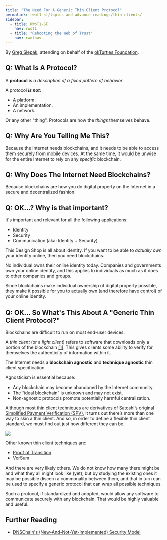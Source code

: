 ```yaml
---
title: "The Need For A Generic Thin Client Protocol"
permalink: rwot1-sf/topics-and-advance-readings/thin-clients/
sidebar:
  - title: RWoT1-SF
    nav: rwot1
  - title: "Rebooting the Web of Trust"
    nav: rwotnav
---  
```


By [Greg Slepak](https://twitter.com/taoeffect), attending on behalf of the [okTurtles Foundation](https://okturtles.com/).

## Q: What Is A Protocol?

A __protocol__ is *a description of a fixed pattern of behavior*.

A protocol ***is not:***

- A platform.
- An implementation.
- A network.

Or any other "thing". Protocols are how the _things_ themselves behave.

## Q: Why Are You Telling Me This?

Because the Internet needs blockchains, and it needs to be able to access them securely from mobile devices. At the same time, it would be unwise for the entire Internet to rely on any _specific_ blockchain.

## Q: Why Does The Internet Need Blockchains?

Because blockchains are how you do digital property on the Internet in a secure and decentralized fashion.

## Q: OK...? Why is that important?

It's important and relevant for all the following applications:

- Identity
- Security
- Communication (aka: Identity + Security)

This Design Shop is all about identity. If you want to be able to *actually own* your identity online, then you need blockchains.

No individual owns their online identity today. Companies and governments own your online identity, and this applies to individuals as much as it does to other companies and groups.

Since blockchains make individual ownership of digital property possible, they make it possible for you to actually own (and therefore have control) of your online identity.

## Q: OK... So What's This About A "Generic Thin Client Protocol?"

Blockchains are difficult to run on most end-user devices.

A _thin client_ (or a _light client_) refers to software that downloads only a portion of the blockchain [[1]](https://en.bitcoin.it/w/index.php?title=Thin_Client_Security&oldid=56863). This gives clients some ability to verify for themselves the authenticity of information within it.

The Internet needs a __blockchain agnostic__ and __technique agnostic__ thin client specification.

Agnosticism is essential because:

- Any blockchain may become abandoned by the Internet community.
- The “ideal blockchain” is unknown and may not exist.
- Non-agnostic protocols promote potentially harmful centralization.

Although most thin client techniques are derivatives of Satoshi’s original [Simplified Payment Verification (SPV)](https://en.bitcoin.it/wiki/Thin_Client_Security), it turns out there’s more than one way to skin a thin client. And so, in order to define a flexible thin client standard, we must find out just how different they can be.

![](https://okturtles.com/other/images/Thin-Client-land-2.jpg)

Other known thin client techniques are:

- [Proof of Transition](https://blog.okturtles.com/2015/06/proof-of-transition-new-thin-client-technique-for-blockchains/)
- [VerSum](https://people.csail.mit.edu/nickolai/papers/vandenhooff-versum.pdf)

And there are very likely others. We do not know how many there might be and what they all might look like (yet), but by studying the existing ones it may be possible discern a commonality between them, and that in turn can be used to specify a generic protocol that can wrap all possible techniques.

Such a protocol, if standardized and adopted, would allow any software to communicate securely with any blockchain. That would be highly valuable and useful.

## Further Reading

- [DNSChain's (New-And-Not-Yet-Implemented) Security Model](https://github.com/okTurtles/dnschain/blob/master/docs/Security-Model.md)
